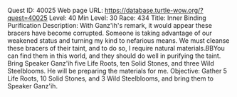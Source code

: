 Quest ID: 40025
Web page URL: https://database.turtle-wow.org/?quest=40025
Level: 40
Min Level: 30
Race: 434
Title: Inner Binding Purification
Description: With Ganz'ih's remark, it would appear these bracers have become corrupted. Someone is taking advantage of our weakened status and turning my kind to nefarious means. We must cleanse these bracers of their taint, and to do so, I require natural materials.$B$BYou can find them in this world, and they should do well in purifying the taint. Bring Speaker Ganz'ih five Life Roots, ten Solid Stones, and three Wild Steelblooms. He will be preparing the materials for me.
Objective: Gather 5 Life Roots, 10 Solid Stones, and 3 Wild Steelblooms, and bring them to Speaker Ganz'ih.
